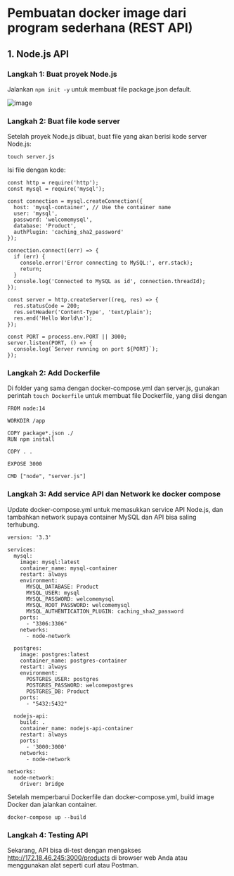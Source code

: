 # Pembuatan docker image dari program sederhana (REST API)
## 1. Node.js API
### Langkah 1: Buat proyek Node.js
Jalankan `npm init -y` untuk membuat file package.json default. 

![image](https://github.com/ivynajohansen/belajar-docker/assets/83331802/9be47c42-e870-4c66-87b6-82beb6256e02)

### Langkah 2: Buat file kode server

Setelah proyek Node.js dibuat, buat file yang akan berisi kode server Node.js:

`touch server.js`

Isi file dengan kode:

```
const http = require('http');
const mysql = require('mysql');

const connection = mysql.createConnection({
  host: 'mysql-container', // Use the container name
  user: 'mysql',
  password: 'welcomemysql',
  database: 'Product',
  authPlugin: 'caching_sha2_password'
});

connection.connect((err) => {
  if (err) {
    console.error('Error connecting to MySQL:', err.stack);
    return;
  }
  console.log('Connected to MySQL as id', connection.threadId);
});

const server = http.createServer((req, res) => {
  res.statusCode = 200;
  res.setHeader('Content-Type', 'text/plain');
  res.end('Hello World\n');
});

const PORT = process.env.PORT || 3000;
server.listen(PORT, () => {
  console.log(`Server running on port ${PORT}`);
});
```

### Langkah 2: Add Dockerfile

Di folder yang sama dengan docker-compose.yml dan server.js, gunakan perintah `touch Dockerfile` untuk membuat file Dockerfile, yang diisi dengan

```
FROM node:14

WORKDIR /app

COPY package*.json ./
RUN npm install

COPY . .

EXPOSE 3000

CMD ["node", "server.js"]
```

### Langkah 3: Add service API dan Network ke docker compose
Update docker-compose.yml untuk memasukkan service API Node.js, dan tambahkan network supaya container MySQL dan API bisa saling terhubung.

```
version: '3.3'

services:
  mysql:
    image: mysql:latest
    container_name: mysql-container
    restart: always
    environment:
      MYSQL_DATABASE: Product
      MYSQL_USER: mysql
      MYSQL_PASSWORD: welcomemysql
      MYSQL_ROOT_PASSWORD: welcomemysql
      MYSQL_AUTHENTICATION_PLUGIN: caching_sha2_password
    ports:
      - "3306:3306"
    networks:
      - node-network

  postgres:
    image: postgres:latest
    container_name: postgres-container
    restart: always
    environment:
      POSTGRES_USER: postgres
      POSTGRES_PASSWORD: welcomepostgres
      POSTGRES_DB: Product
    ports:
      - "5432:5432"

  nodejs-api:
    build: .
    container_name: nodejs-api-container
    restart: always
    ports:
      - '3000:3000'
    networks:
      - node-network

networks:
  node-network:
    driver: bridge
```

Setelah memperbarui Dockerfile dan docker-compose.yml, build image Docker dan jalankan container.

```
docker-compose up --build
```

### Langkah 4: Testing API

Sekarang, API bisa di-test dengan mengakses http://172.18.46.245:3000/products di browser web Anda atau menggunakan alat seperti curl atau Postman.
